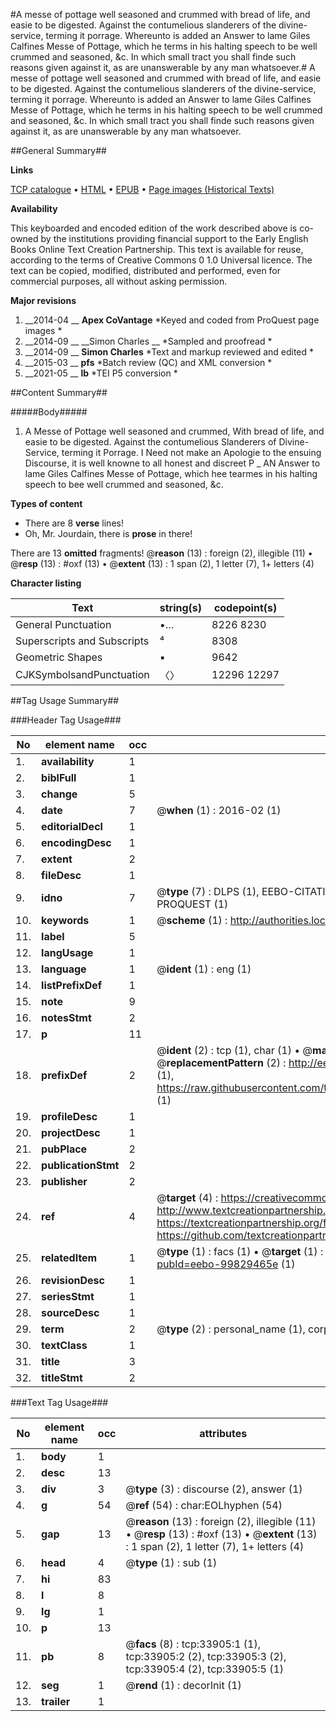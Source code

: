 #A messe of pottage well seasoned and crummed with bread of life, and easie to be digested. Against the contumelious slanderers of the divine-service, terming it porrage. Whereunto is added an Answer to lame Giles Calfines Messe of Pottage, which he terms in his halting speech to be well crummed and seasoned, &c. In which small tract you shall finde such reasons given against it, as are unanswerable by any man whatsoever.#
A messe of pottage well seasoned and crummed with bread of life, and easie to be digested. Against the contumelious slanderers of the divine-service, terming it porrage. Whereunto is added an Answer to lame Giles Calfines Messe of Pottage, which he terms in his halting speech to be well crummed and seasoned, &c. In which small tract you shall finde such reasons given against it, as are unanswerable by any man whatsoever.

##General Summary##

**Links**

[TCP catalogue](http://www.ota.ox.ac.uk/tcp/)  • 
[HTML](http://tei.it.ox.ac.uk/tcp/Texts-HTML/free/A50/A50740.html)  • 
[EPUB](http://tei.it.ox.ac.uk/tcp/Texts-EPUB/free/A50/A50740.epub) • 
[Page images (Historical Texts)](https://historicaltexts.jisc.ac.uk/eebo-99829465e)

**Availability**

This keyboarded and encoded edition of the work described above is co-owned by the
    institutions providing financial support to the Early English Books Online Text Creation
    Partnership. This text is available for reuse, according to the terms of  Creative Commons 0 1.0 Universal
    licence. The text can be copied, modified, distributed and performed, even for commercial
    purposes, all without asking permission.

**Major revisions**

1. __2014-04 __ __Apex CoVantage__ *Keyed and coded from ProQuest page images *
1. __2014-09 __ __Simon Charles __ *Sampled and proofread *
1. __2014-09 __ __Simon Charles__ *Text and markup reviewed and edited *
1. __2015-03 __ __pfs__ *Batch review (QC) and XML conversion *
1. __2021-05 __ __lb__ *TEI P5 conversion *

##Content Summary##

#####Body#####

1. A Messe of Pottage well seasoned and crummed, With bread of life, and easie to be digested. Against the contumelious Slanderers of Divine-Service, terming it Porrage.
I Need not make an Apologie to the ensuing Discourse, it is well knowne to all honest and discreet P
    _ AN Answer to lame Giles Calfines Messe of Pottage, which hee tearmes in his halting speech to bee well crummed and seasoned, &c.

**Types of content**

  * There are 8 **verse** lines!
  * Oh, Mr. Jourdain, there is **prose** in there!

There are 13 **omitted** fragments! 
 @__reason__ (13) : foreign (2), illegible (11)  •  @__resp__ (13) : #oxf (13)  •  @__extent__ (13) : 1 span (2), 1 letter (7), 1+ letters (4)

**Character listing**


|Text|string(s)|codepoint(s)|
|---|---|---|
|General Punctuation|•…|8226 8230|
|Superscripts             and Subscripts|⁴|8308|
|Geometric Shapes|▪|9642|
|CJKSymbolsandPunctuation|〈〉|12296 12297|

##Tag Usage Summary##

###Header Tag Usage###

|No|element name|occ|attributes|
|---|---|---|---|
|1.|__availability__|1||
|2.|__biblFull__|1||
|3.|__change__|5||
|4.|__date__|7| @__when__ (1) : 2016-02 (1)|
|5.|__editorialDecl__|1||
|6.|__encodingDesc__|1||
|7.|__extent__|2||
|8.|__fileDesc__|1||
|9.|__idno__|7| @__type__ (7) : DLPS (1), EEBO-CITATION (1), VID (1), EEBO-PROQUEST (1), STC (2), PROQUEST (1)|
|10.|__keywords__|1| @__scheme__ (1) : http://authorities.loc.gov/ (1)|
|11.|__label__|5||
|12.|__langUsage__|1||
|13.|__language__|1| @__ident__ (1) : eng (1)|
|14.|__listPrefixDef__|1||
|15.|__note__|9||
|16.|__notesStmt__|2||
|17.|__p__|11||
|18.|__prefixDef__|2| @__ident__ (2) : tcp (1), char (1)  •  @__matchPattern__ (2) : ([0-9\-]+):([0-9IVX]+) (1), (.+) (1)  •  @__replacementPattern__ (2) : http://eebo.chadwyck.com/downloadtiff?vid=$1&page=$2 (1), https://raw.githubusercontent.com/textcreationpartnership/Texts/master/tcpchars.xml#$1 (1)|
|19.|__profileDesc__|1||
|20.|__projectDesc__|1||
|21.|__pubPlace__|2||
|22.|__publicationStmt__|2||
|23.|__publisher__|2||
|24.|__ref__|4| @__target__ (4) : https://creativecommons.org/publicdomain/zero/1.0/ (1), http://www.textcreationpartnership.org/docs/. (1), https://textcreationpartnership.org/faq/#faq05 (1), https://github.com/textcreationpartnership (1)|
|25.|__relatedItem__|1| @__type__ (1) : facs (1)  •  @__target__ (1) : https://data.historicaltexts.jisc.ac.uk/view?pubId=eebo-99829465e (1)|
|26.|__revisionDesc__|1||
|27.|__seriesStmt__|1||
|28.|__sourceDesc__|1||
|29.|__term__|2| @__type__ (2) : personal_name (1), corporate_name (1)|
|30.|__textClass__|1||
|31.|__title__|3||
|32.|__titleStmt__|2||


###Text Tag Usage###

|No|element name|occ|attributes|
|---|---|---|---|
|1.|__body__|1||
|2.|__desc__|13||
|3.|__div__|3| @__type__ (3) : discourse (2), answer (1)|
|4.|__g__|54| @__ref__ (54) : char:EOLhyphen (54)|
|5.|__gap__|13| @__reason__ (13) : foreign (2), illegible (11)  •  @__resp__ (13) : #oxf (13)  •  @__extent__ (13) : 1 span (2), 1 letter (7), 1+ letters (4)|
|6.|__head__|4| @__type__ (1) : sub (1)|
|7.|__hi__|83||
|8.|__l__|8||
|9.|__lg__|1||
|10.|__p__|13||
|11.|__pb__|8| @__facs__ (8) : tcp:33905:1 (1), tcp:33905:2 (2), tcp:33905:3 (2), tcp:33905:4 (2), tcp:33905:5 (1)|
|12.|__seg__|1| @__rend__ (1) : decorInit (1)|
|13.|__trailer__|1||
